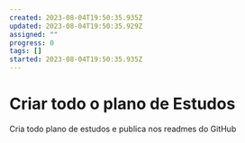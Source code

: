 ```yaml
---
created: 2023-08-04T19:50:35.935Z
updated: 2023-08-04T19:50:35.929Z
assigned: ""
progress: 0
tags: []
started: 2023-08-04T19:50:35.935Z
---
```


# Criar todo o plano de Estudos

Cria todo plano de estudos e publica nos readmes do GitHub
